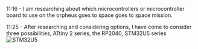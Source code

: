 11:16 - I am researching about which microcontrollers or microcontroller board to use on the orpheus goes to space goes to space mission.

11:25 - After researching and considering options, I have come to consider three possibilities, ATtiny 2 series, the RP2040, STM32U5 series
![STM32U5](https://www.st.com/content/dam/category-pages/stm32u5-series-catalog-item/stm32u5-features.jpg)
